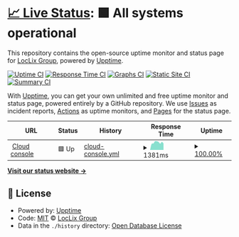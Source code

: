 # [📈 Live Status](https://loclix.github.io): <!--live status--> **🟩 All systems operational**

This repository contains the open-source uptime monitor and status page for [LocLix Group](https://loclix.io/), powered by [Upptime](https://github.com/upptime/upptime).

[![Uptime CI](https://github.com/LocLix/StatusPage/workflows/Uptime%20CI/badge.svg)](https://github.com/LocLix/StatusPage/actions?query=workflow%3A%22Uptime+CI%22)
[![Response Time CI](https://github.com/LocLix/StatusPage/workflows/Response%20Time%20CI/badge.svg)](https://github.com/LocLix/StatusPage/actions?query=workflow%3A%22Response+Time+CI%22)
[![Graphs CI](https://github.com/LocLix/StatusPage/workflows/Graphs%20CI/badge.svg)](https://github.com/LocLix/StatusPage/actions?query=workflow%3A%22Graphs+CI%22)
[![Static Site CI](https://github.com/LocLix/StatusPage/workflows/Static%20Site%20CI/badge.svg)](https://github.com/LocLix/StatusPage/actions?query=workflow%3A%22Static+Site+CI%22)
[![Summary CI](https://github.com/LocLix/StatusPage/workflows/Summary%20CI/badge.svg)](https://github.com/LocLix/StatusPage/actions?query=workflow%3A%22Summary+CI%22)

With [Upptime](https://upptime.js.org), you can get your own unlimited and free uptime monitor and status page, powered entirely by a GitHub repository. We use [Issues](https://github.com/LocLix/StatusPage/issues) as incident reports, [Actions](https://github.com/LocLix/StatusPage/actions) as uptime monitors, and [Pages](https://loclix.github.io) for the status page.

<!--start: status pages-->
<!-- This summary is generated by Upptime (https://github.com/upptime/upptime) -->
<!-- Do not edit this manually, your changes will be overwritten -->
<!-- prettier-ignore -->
| URL | Status | History | Response Time | Uptime |
| --- | ------ | ------- | ------------- | ------ |
| <img alt="" src="https://icons.duckduckgo.com/ip3/console.loclix.cloud.ico" height="13"> [Cloud console](https://console.loclix.cloud) | 🟩 Up | [cloud-console.yml](https://github.com/LocLix/StatusPage/commits/HEAD/history/cloud-console.yml) | <details><summary><img alt="Response time graph" src="./graphs/cloud-console/response-time-week.png" height="20"> 1381ms</summary><br><a href="https://statustest.loclix.io/history/cloud-console"><img alt="Response time 1347" src="https://img.shields.io/endpoint?url=https%3A%2F%2Fraw.githubusercontent.com%2FLocLix%2FStatusPage%2FHEAD%2Fapi%2Fcloud-console%2Fresponse-time.json"></a><br><a href="https://statustest.loclix.io/history/cloud-console"><img alt="24-hour response time 1702" src="https://img.shields.io/endpoint?url=https%3A%2F%2Fraw.githubusercontent.com%2FLocLix%2FStatusPage%2FHEAD%2Fapi%2Fcloud-console%2Fresponse-time-day.json"></a><br><a href="https://statustest.loclix.io/history/cloud-console"><img alt="7-day response time 1381" src="https://img.shields.io/endpoint?url=https%3A%2F%2Fraw.githubusercontent.com%2FLocLix%2FStatusPage%2FHEAD%2Fapi%2Fcloud-console%2Fresponse-time-week.json"></a><br><a href="https://statustest.loclix.io/history/cloud-console"><img alt="30-day response time 1343" src="https://img.shields.io/endpoint?url=https%3A%2F%2Fraw.githubusercontent.com%2FLocLix%2FStatusPage%2FHEAD%2Fapi%2Fcloud-console%2Fresponse-time-month.json"></a><br><a href="https://statustest.loclix.io/history/cloud-console"><img alt="1-year response time 1347" src="https://img.shields.io/endpoint?url=https%3A%2F%2Fraw.githubusercontent.com%2FLocLix%2FStatusPage%2FHEAD%2Fapi%2Fcloud-console%2Fresponse-time-year.json"></a></details> | <details><summary><a href="https://statustest.loclix.io/history/cloud-console">100.00%</a></summary><a href="https://statustest.loclix.io/history/cloud-console"><img alt="All-time uptime 100.00%" src="https://img.shields.io/endpoint?url=https%3A%2F%2Fraw.githubusercontent.com%2FLocLix%2FStatusPage%2FHEAD%2Fapi%2Fcloud-console%2Fuptime.json"></a><br><a href="https://statustest.loclix.io/history/cloud-console"><img alt="24-hour uptime 100.00%" src="https://img.shields.io/endpoint?url=https%3A%2F%2Fraw.githubusercontent.com%2FLocLix%2FStatusPage%2FHEAD%2Fapi%2Fcloud-console%2Fuptime-day.json"></a><br><a href="https://statustest.loclix.io/history/cloud-console"><img alt="7-day uptime 100.00%" src="https://img.shields.io/endpoint?url=https%3A%2F%2Fraw.githubusercontent.com%2FLocLix%2FStatusPage%2FHEAD%2Fapi%2Fcloud-console%2Fuptime-week.json"></a><br><a href="https://statustest.loclix.io/history/cloud-console"><img alt="30-day uptime 100.00%" src="https://img.shields.io/endpoint?url=https%3A%2F%2Fraw.githubusercontent.com%2FLocLix%2FStatusPage%2FHEAD%2Fapi%2Fcloud-console%2Fuptime-month.json"></a><br><a href="https://statustest.loclix.io/history/cloud-console"><img alt="1-year uptime 100.00%" src="https://img.shields.io/endpoint?url=https%3A%2F%2Fraw.githubusercontent.com%2FLocLix%2FStatusPage%2FHEAD%2Fapi%2Fcloud-console%2Fuptime-year.json"></a></details>

<!--end: status pages-->

[**Visit our status website →**](https://loclix.github.io)

## 📄 License

- Powered by: [Upptime](https://github.com/upptime/upptime)
- Code: [MIT](./LICENSE) © [LocLix Group](https://loclix.io/)
- Data in the `./history` directory: [Open Database License](https://opendatacommons.org/licenses/odbl/1-0/)
